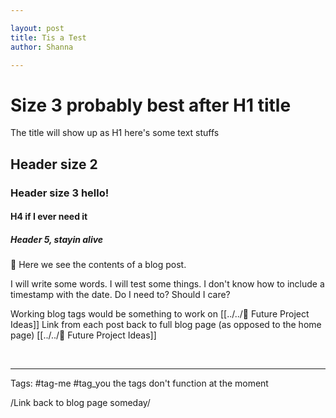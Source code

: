 ```yaml
---

layout: post
title: Tis a Test
author: Shanna

---
```


# Size 3 probably best after H1 title
The title will show up as H1
here's some text stuffs

## Header size 2
### Header size 3 hello!
#### H4 if I ever need it
##### Header 5, stayin alive

👋 Here we see the contents of a blog post. 

I will write some words. I will test some things. I don't know how to include a timestamp with the date. Do I need to? Should I care?

Working blog tags would be something to work on [[../../🧠 Future Project Ideas]]
Link from each post back to full blog page (as opposed to the home page) [[../../🧠 Future Project Ideas]]


<br>

--- 


Tags: #tag-me #tag_you the tags don't function at the moment

/Link back to blog page someday/
